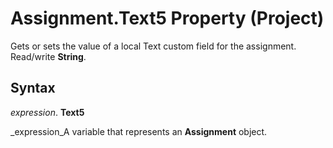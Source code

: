 
# Assignment.Text5 Property (Project)

Gets or sets the value of a local Text custom field for the assignment. Read/write  **String**.


## Syntax

 _expression_. **Text5**

 _expression_A variable that represents an  **Assignment** object.

